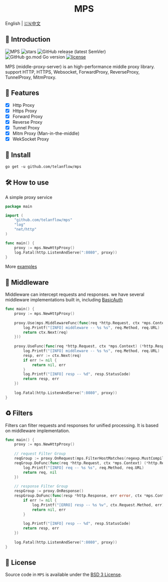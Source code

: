 <h1 align="center">
  <br>MPS<br>
</h1>

English | [🇨🇳中文](README_ZH.md)

## 📖 Introduction
![MPS](https://github.com/telanflow/mps/workflows/MPS/badge.svg)
![stars](https://img.shields.io/github/stars/telanflow/mps)
![GitHub release (latest SemVer)](https://img.shields.io/github/v/release/telanflow/mps)
![GitHub go.mod Go version](https://img.shields.io/github/go-mod/go-version/telanflow/mps)
[![license](https://img.shields.io/github/license/telanflow/mps)](https://github.com/telanflow/mps/LICENSE)

MPS (middle-proxy-server) is an high-performance middle proxy library. support HTTP, HTTPS, Websocket, ForwardProxy, ReverseProxy, TunnelProxy, MitmProxy.

## 🚀 Features
- [X] Http Proxy
- [X] Https Proxy
- [X] Forward Proxy
- [X] Reverse Proxy
- [X] Tunnel Proxy
- [X] Mitm Proxy (Man-in-the-middle) 
- [X] WekSocket Proxy

## 🧰 Install
```
go get -u github.com/telanflow/mps
```

## 🛠 How to use
A simple proxy service

```go
package main

import (
    "github.com/telanflow/mps"
    "log"
    "net/http"
)

func main() {
    proxy := mps.NewHttpProxy()
    log.Fatal(http.ListenAndServe(":8080", proxy))
}
```

More [examples](https://github.com/telanflow/mps/tree/master/examples)

## 🧬 Middleware
Middleware can intercept requests and responses. 
we have several middleware implementations built in, including [BasicAuth](https://github.com/telanflow/mps/tree/master/middleware)

```go
func main() {
    proxy := mps.NewHttpProxy()
    
    proxy.Use(mps.MiddlewareFunc(func(req *http.Request, ctx *mps.Context) (*http.Response, error) {
        log.Printf("[INFO] middleware -- %s %s", req.Method, req.URL)
        return ctx.Next(req)
    }))
    
    proxy.UseFunc(func(req *http.Request, ctx *mps.Context) (*http.Response, error) {
        log.Printf("[INFO] middleware -- %s %s", req.Method, req.URL)
        resp, err := ctx.Next(req)
        if err != nil {
            return nil, err
        }
        log.Printf("[INFO] resp -- %d", resp.StatusCode)
        return resp, err
    })
    
    log.Fatal(http.ListenAndServe(":8080", proxy))
}
```

## ♻️ Filters
Filters can filter requests and responses for unified processing.
It is based on middleware implementation.

```go
func main() {
    proxy := mps.NewHttpProxy()
    
    // request Filter Group
    reqGroup := proxy.OnRequest(mps.FilterHostMatches(regexp.MustCompile("^.*$")))
    reqGroup.DoFunc(func(req *http.Request, ctx *mps.Context) (*http.Request, *http.Response) {
        log.Printf("[INFO] req -- %s %s", req.Method, req.URL)
        return req, nil
    })
    
    // response Filter Group
    respGroup := proxy.OnResponse()
    respGroup.DoFunc(func(resp *http.Response, err error, ctx *mps.Context) (*http.Response, error) {
        if err != nil {
            log.Printf("[ERRO] resp -- %s %v", ctx.Request.Method, err)
            return nil, err
        }
    
        log.Printf("[INFO] resp -- %d", resp.StatusCode)
        return resp, err
    })
    
    log.Fatal(http.ListenAndServe(":8080", proxy))
}
```

## 📄 License
Source code in `MPS` is available under the [BSD 3 License](/LICENSE).
